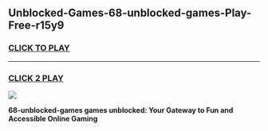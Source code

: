 
## Unblocked-Games-68-unblocked-games-Play-Free-r15y9
<h3>
<a href="https://premium76.site?title=68-unblocked-games&ref=21A">CLICK TO PLAY</a></h3>
<hr>

<h3>
<a href="https://premium76.site?title=68-unblocked-games&ref=21A">CLICK 2 PLAY</a>
  
</h3>

<a href="https://premium76.site?title=68-unblocked-games&ref=21A"><img src="https://clearcache.store/games.png"></a>


**68-unblocked-games games unblocked: Your Gateway to Fun and Accessible Online Gaming**

